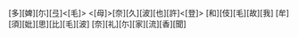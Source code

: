 [多][婢][尓][弖]<[毛]> <[母]>[奈][久][波][也][許]<[登]> [和][伎][毛][故][我] [牟][須][妣][思][比][毛][波] [奈][礼][尓][家][流][香][聞]
